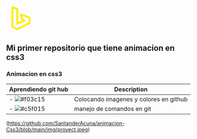 <link href="https://cdn.jsdelivr.net/npm/bootstrap@5.0.0-beta2/dist/css/bootstrap.min.css" rel="stylesheet" integrity="sha384-BmbxuPwQa2lc/FVzBcNJ7UAyJxM6wuqIj61tLrc4wSX0szH/Ev+nYRRuWlolflfl" crossorigin="anonymous">

<p> 
<svg xmlns="http://www.w3.org/2000/svg" class="icon icon-tabler icon-tabler-brand-bing" width="80" height="80" viewBox="0 0 24 24" stroke-width="1.5" stroke="#ffec00" fill="none" stroke-linecap="round" stroke-linejoin="round">
  <path stroke="none" d="M0 0h24v24H0z" fill="none"/>
  <path d="M5 3l4 1.5v12l6 -2.5l-2 -1l-1 -4l7 2.5v4.5l-10 5l-4 -2z" />
</svg>
  </p>


## Mi primer repositorio que tiene animacion en css3

### Animacion en css3

| Aprendiendo git hub | Description |
| --- | --- |
| - ![#f03c15](https://placehold.it/15/f03c15/000000?text=+)  | Colocando imagenes y colores en github |
| - ![#c5f015](https://placehold.it/15/c5f015/000000?text=+)  | manejo de comandos en git |


(https://github.com/SantanderAcuna/animacion-Css3/blob/main/img/proyect.jpeg)



